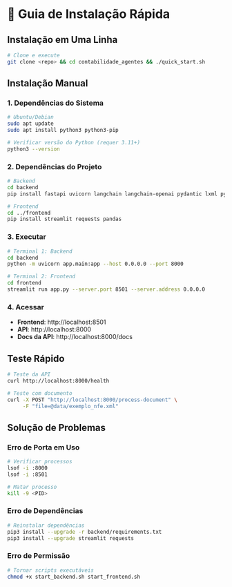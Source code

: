 # 🚀 Guia de Instalação Rápida

## Instalação em Uma Linha

```bash
# Clone e execute
git clone <repo> && cd contabilidade_agentes && ./quick_start.sh
```

## Instalação Manual

### 1. Dependências do Sistema
```bash
# Ubuntu/Debian
sudo apt update
sudo apt install python3 python3-pip

# Verificar versão do Python (requer 3.11+)
python3 --version
```

### 2. Dependências do Projeto
```bash
# Backend
cd backend
pip install fastapi uvicorn langchain langchain-openai pydantic lxml pytesseract python-multipart

# Frontend
cd ../frontend
pip install streamlit requests pandas
```

### 3. Executar
```bash
# Terminal 1: Backend
cd backend
python -m uvicorn app.main:app --host 0.0.0.0 --port 8000

# Terminal 2: Frontend
cd frontend
streamlit run app.py --server.port 8501 --server.address 0.0.0.0
```

### 4. Acessar
- **Frontend**: http://localhost:8501
- **API**: http://localhost:8000
- **Docs da API**: http://localhost:8000/docs

## Teste Rápido

```bash
# Teste da API
curl http://localhost:8000/health

# Teste com documento
curl -X POST "http://localhost:8000/process-document" \
     -F "file=@data/exemplo_nfe.xml"
```

## Solução de Problemas

### Erro de Porta em Uso
```bash
# Verificar processos
lsof -i :8000
lsof -i :8501

# Matar processo
kill -9 <PID>
```

### Erro de Dependências
```bash
# Reinstalar dependências
pip3 install --upgrade -r backend/requirements.txt
pip3 install --upgrade streamlit requests
```

### Erro de Permissão
```bash
# Tornar scripts executáveis
chmod +x start_backend.sh start_frontend.sh
```


